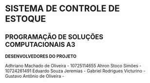 # SISTEMA DE CONTROLE DE ESTOQUE 
<strong>PROGRAMAÇÃO DE SOLUÇÕES COMPUTACIONAIS A3</strong>
----------------------------------------

<strong>DESENVOLVEDORES DO PROJETO</strong>

Adhriano Machado de Oliveira - 10725114655
Ahron Stoco Simões - 10724261491
Eduardo Souza Jeremias -
Gabriel Rodrigues Victurino - 
Gustavo Antônio de Oliveira -

